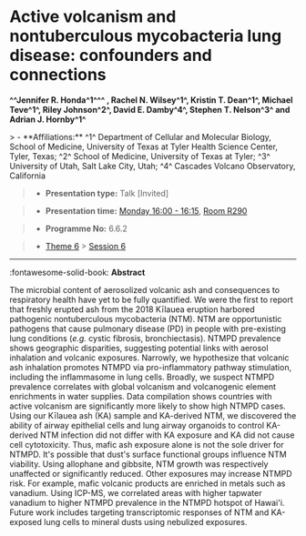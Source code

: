 # Active volcanism and nontuberculous mycobacteria lung disease: confounders and connections

**^^Jennifer R. Honda^1^^^ , Rachel N. Wilsey^1^, Kristin T. Dean^1^, Michael Teve^1^, Riley Johnson^2^, David E. Damby^4^, Stephen T. Nelson^3^ and Adrian J. Hornby^1^**

<!-- more -->> - **Affiliations:** ^1^ Department of Cellular and Molecular Biology, School of Medicine, University of Texas at Tyler Health Science Center, Tyler, Texas; ^2^ School of Medicine, University of Texas at Tyler; ^3^ University of Utah, Salt Lake City, Utah; ^4^ Cascades Volcano Observatory, California

> - **Presentation type:** Talk [Invited]

> - **Presentation time:** [Monday 16:00 - 16:15](../sessions_comparison.md#__tabbed_1_4), [Room R290](../maps_venue.md#__tabbed_1_1)

> - **Programme No:** 6.6.2

> - [Theme 6](../theme6.md) > [Session 6](../sessions/session-6-6.md)

--- 

:fontawesome-solid-book: **Abstract**

The microbial content of aerosolized volcanic ash and consequences to respiratory health have yet to be fully quantified. We were the first to report that freshly erupted ash from the 2018 Kīlauea eruption harbored pathogenic nontuberculous mycobacteria (NTM). NTM are opportunistic pathogens that cause pulmonary disease (PD) in people with pre-existing lung conditions (*e.g.* cystic fibrosis, bronchiectasis). NTMPD prevalence shows geographic disparities, suggesting potential links with aerosol inhalation and volcanic exposures. Narrowly, we hypothesize that volcanic ash inhalation promotes NTMPD via pro-inflammatory pathway stimulation, including the inflammasome in lung cells. Broadly, we suspect NTMPD prevalence correlates with global volcanism and volcanogenic element enrichments in water supplies.
Data compilation shows countries with active volcanism are significantly more likely to show high NTMPD cases. Using our Kīlauea ash (KA) sample and KA-derived NTM, we discovered the ability of airway epithelial cells and lung airway organoids to control KA-derived NTM infection did not differ with KA exposure and KA did not cause cell cytotoxicity. Thus, mafic ash exposure alone is not the sole driver for NTMPD. It's possible that dust's surface functional groups influence NTM viability. Using allophane and gibbsite, NTM growth was respectively unaffected or significantly reduced. Other exposures may increase NTMPD risk. For example, mafic volcanic products are enriched in metals such as vanadium. Using ICP-MS, we correlated areas with higher tapwater vanadium to higher NTMPD prevalence in the NTMPD hotspot of Hawai'i.
Future work includes targeting transcriptomic responses of NTM and KA-exposed lung cells to mineral dusts using nebulized exposures.

